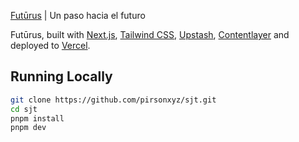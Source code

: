 [Futūrus](https://futurussjt.vercel.app) | Un paso hacia el futuro

Futūrus, built with [Next.js](https://nextjs.org/), [Tailwind CSS](https://tailwindcss.com/), [Upstash](https://upstash.com?ref=chronark.com), [Contentlayer](https://www.contentlayer.dev/) and deployed to [Vercel](https://vercel.com/).


## Running Locally


```bash
git clone https://github.com/pirsonxyz/sjt.git
cd sjt
pnpm install
pnpm dev
```



